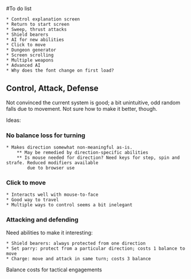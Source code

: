 #To do list

	* Control explanation screen
	* Return to start screen
	* Sweep, thrust attacks
	* Shield bearers
	* AI for new abilities
	* Click to move
	* Dungeon generator
	* Screen scrolling
	* Multiple weapons
	* Advanced AI
	* Why does the font change on first load?
	
## Control, Attack, Defense

Not convinced the current system is good; a bit unintuitive, odd random falls due to movement. Not sure how to make it better, though.

Ideas:

### No balance loss for turning

	* Makes direction somewhat non-meaningful as-is.
		** May be remedied by direction-specific abilities
		** Is mouse needed for direction? Need keys for step, spin and strafe. Reduced modifiers available
			due to browser use


### Click to move

	* Interacts well with mouse-to-face
	* Good way to travel
	* Multiple ways to control seems a bit inelegant

### Attacking and defending

Need abilities to make it interesting:

	* Shield bearers: always protected from one direction
	* Set parry: protect from a particular direction; costs 1 balance to move
	* Charge: move and attack in same turn; costs 3 balance

Balance costs for tactical engagements

